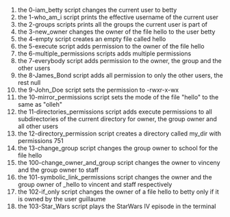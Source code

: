 1. the 0-iam_betty script changes the current user to betty
2. the 1-who_am_i script prints the effective username of the current user
3. the 2-groups scripts prints all the groups the current user is part of
4. the 3-new_owner changes the owner of the file hello to the user betty
5. the 4-empty script creates an empty file called hello
6. the 5-execute script adds permission to the owner of the file hello
7. the 6-multiple_permissions scripts adds multiple permissions
8. the 7-everybody script adds permission to the owner, the group and the other users
9. the 8-James_Bond script adds all permission to only the other users, the rest null
10. the 9-John_Doe script sets the permission to -rwxr-x-wx
11. the 10-mirror_permissions script sets the mode of the file "hello" to the same as "olleh"
12. the 11-directories_permissions script adds execute permissions to all subdirectories of the current directory for owner, the group owner and all other users
13. the 12-directory_permission script creates a directory called my_dir with permissions 751
14. the 13-change_group script changes the group owner to school for the file hello
15. the 100-change_owner_and_group script changes the owner to vinceny and the group owner to staff
16. the 101-symbolic_link_permissions script changes the owner and the group owner of _hello to vincent and staff respectively
17. the 102-if_only script changes the owner of a file hello to betty only if it is owned by the user guillaume
18. the 103-Star_Wars script plays the StarWars IV episode in the terminal
